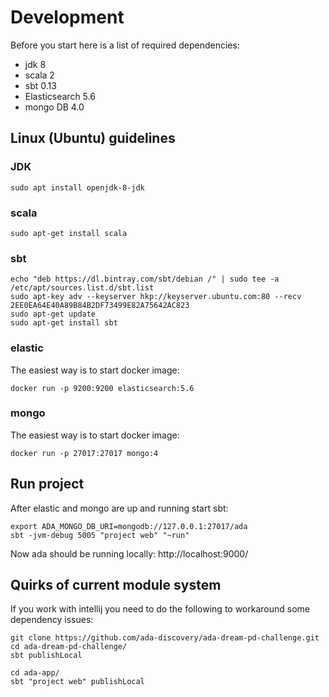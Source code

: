# Development

Before you start here is a list of required dependencies:

* jdk 8
* scala 2
* sbt 0.13
* Elasticsearch 5.6
* mongo DB 4.0

## Linux (Ubuntu) guidelines

### JDK

```
sudo apt install openjdk-8-jdk
```

### scala
```
sudo apt-get install scala
```

### sbt
```
echo "deb https://dl.bintray.com/sbt/debian /" | sudo tee -a /etc/apt/sources.list.d/sbt.list
sudo apt-key adv --keyserver hkp://keyserver.ubuntu.com:80 --recv 2EE0EA64E40A89B84B2DF73499E82A75642AC823
sudo apt-get update
sudo apt-get install sbt
```

### elastic
The easiest way is to start docker image:
```
docker run -p 9200:9200 elasticsearch:5.6
```

### mongo
The easiest way is to start docker image:
```
docker run -p 27017:27017 mongo:4
```


## Run project

After elastic and mongo are up and running start sbt:
 ```
export ADA_MONGO_DB_URI=mongodb://127.0.0.1:27017/ada
sbt -jvm-debug 5005 "project web" "~run"
```

Now ada should be running locally: http://localhost:9000/

## Quirks of current module system
If you work with intellij you need to do the following to workaround some dependency issues:

```
git clone https://github.com/ada-discovery/ada-dream-pd-challenge.git
cd ada-dream-pd-challenge/
sbt publishLocal
```

```
cd ada-app/
sbt "project web" publishLocal
```